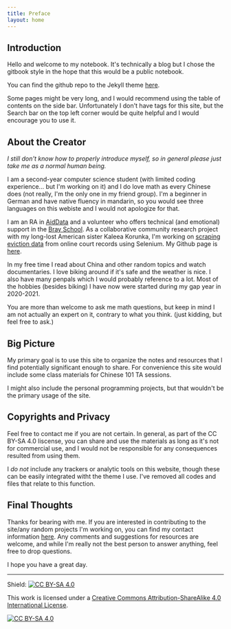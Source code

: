 ```yaml
---
title: Preface
layout: home
---
```


## Introduction 
Hello and welcome to my notebook. It's technically a blog but I chose the gitbook style in the hope that this would be a public notebook. 

You can find the github repo to the Jekyll theme [here](https://github.com/sighingnow/jekyll-gitbook).

Some pages might be very long, and I would recommend using the table of contents on the side bar. Unfortunately I don't have tags for this site, but the Search bar on the top left corner would be quite helpful and I would encourage you to use it. 

## About the Creator

*I still don't know how to properly introduce myself, so in general please just take me as a normal human being.*

I am a second-year computer science student (with limited coding experience... but I'm working on it) and I do love math as every Chinese does (not really, I'm the only one in my friend group). I'm a beginner in German and have native fluency in mandarin, so you would see three languages on this webiste and I would not apologize for that.

I am an RA in [AidData](aiddata.org) and a volunteer who offers technical (and emotional) support in the [Bray School](https://brayschool.pages.wm.edu/). As a collaborative community research project with my long-lost American sister Kaleea Korunka, I'm working on [scraping eviction data](https://github.com/yxlol/Virginia-Eviction) from online court records using Selenium. My Github page is [here](https://github.com/yxlol). 

In my free time I read about China and other random topics and watch documentaries. I love biking around if it's safe and the weather is nice. I also have many penpals which I would probably reference to a lot. Most of the hobbies (besides biking) I have now were started during my gap year in 2020-2021. 

You are more than welcome to ask me math questions, but keep in mind I am not actually an expert on it, contrary to what you think. (just kidding, but feel free to ask.)

## Big Picture

My primary goal is to use this site to organize the notes and resources that I find potentially significant enough to share. For convenience this site would include some class materials for Chinese 101 TA sessions. 

I might also include the personal programming projects, but that wouldn't be the primary usage of the site.

## Copyrights and Privacy
Feel free to contact me if you are not certain. In general, as part of the CC BY-SA 4.0 liscense, you can share and use the materials as long as it's not for commercial use, and I would not be responsible for any consequences resulted from using them.

I *do not* include any trackers or analytic tools on this website, though these can be easily integrated witht the theme I use. I've removed all codes and files that relate to this function. 

## Final Thoughts

Thanks for bearing with me. If you are interested in contributing to the site/any random projects I'm working on, you can find my contact information [here](https://yxlol.github.io/jekyll-gitbook/pages/contact/). Any comments and suggestions for resources are welcome, and while I'm really not the best person to answer anything, feel free to drop questions. 

I hope you have a great day. 



---

Shield: [![CC BY-SA 4.0][cc-by-sa-shield]][cc-by-sa]

This work is licensed under a
[Creative Commons Attribution-ShareAlike 4.0 International License][cc-by-sa].

[![CC BY-SA 4.0][cc-by-sa-image]][cc-by-sa]

[cc-by-sa]: http://creativecommons.org/licenses/by-sa/4.0/
[cc-by-sa-image]: https://licensebuttons.net/l/by-sa/4.0/88x31.png
[cc-by-sa-shield]: https://img.shields.io/badge/License-CC%20BY--SA%204.0-lightgrey.svg